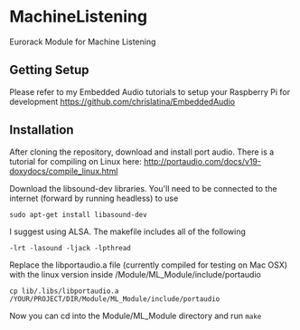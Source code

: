 # MachineListening
Eurorack Module for Machine Listening

## Getting Setup
Please refer to my Embedded Audio tutorials to setup your Raspberry Pi for development
https://github.com/chrislatina/EmbeddedAudio

## Installation
After cloning the repository, download and install port audio. There is a tutorial for compiling on Linux here: http://portaudio.com/docs/v19-doxydocs/compile_linux.html

Download the libsound-dev libraries. You'll need to be connected to the internet (forward by running headless) to use 

```sudo apt-get install libasound-dev```

I suggest using ALSA. The makefile includes all of the following 

```-lrt -lasound -ljack -lpthread```

Replace the libportaudio.a file (currently compiled for testing on Mac OSX) with the linux version inside /Module/ML_Module/include/portaudio

```cp lib/.libs/libportaudio.a /YOUR/PROJECT/DIR/Module/ML_Module/include/portaudio```

Now you can cd into the Module/ML_Module directory and run `make`

